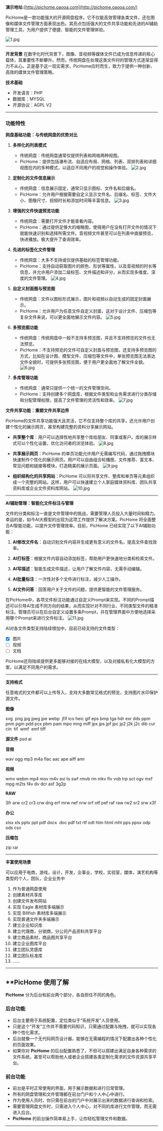 ﻿
**演示地址:**[http://pichome.oaooa.com](http://pichome.oaooa.com/)

PicHome是一款功能强大的开源网盘程序，它不仅能高效管理各类文件，还在图像和媒体文件管理方面表现出色。其亮点包括强大的文件共享功能和先进的AI辅助管理工具，为用户提供了便捷、智能的文件管理体验。

![1.jpg](https://imgc.cc/2024/04/29/662f1116e65a8.jpg)

---

**开发背景**
在数字化时代背景下，图像、音视频等媒体文件已成为信息传递的核心载体，其重要性不断攀升。然而，传统网盘在处理这类文件时的管理方式逐渐显得力不从心。正是基于这一现实需求，PicHome应时而生，致力于提供一种创新、高效的媒体文件管理策略。

**技术基础**
- 开发语言：PHP
- 数据库：MYSQL
- 开源协议：AGPL V2

---
### 功能特性

**网盘基础功能：与传统网盘的优势对比**

1. **多样化的列表模式**
   - 传统网盘：传统网盘通常仅提供列表和网格两种视图。
   - PicHome：提供包括瀑布流、自适应布局、网格、列表、双排列表和详细视图在内的多种模式，以适应不同用户的视觉和操作体验。
![2.jpg](https://imgc.cc/2024/04/29/662f111360fa0.jpg)

2. **定制化的文件信息展示**
   - 传统网盘：信息展示固定，通常只显示图标、文件名和后缀名。
   - PicHome：允许用户根据需要自定义显示文件名、后缀名、标签、文件大小、图像尺寸、视频时长和添加时间等丰富信息。
![3.jpg](https://imgc.cc/2024/04/29/662f111320055.jpg)

3. **增强的文件快速预览功能**
   - 传统网盘：需要打开文件才能查看内容。
   - PicHome：通过提供足够大的缩略图，使得用户在没有打开文件的情况下就能快速识别和选择所需文件。音视频文件甚至可以在列表中直接预览，快进播放。极大提升了查询效率。


4. **先进的标签化文件管理**
   - 传统网盘：大多不支持或仅提供基础的标签管理功能。
   - PicHome：支持自动获取图片的颜色、形状等属性，以及音视频的时长等信息，并允许用户添加二级标签、文件描述和评分，从而实现多维度、深度的文件管理。
![4.jpg](https://imgc.cc/2024/04/29/662f111345222.jpg)

5. **自定义封面图与预览图**
   - 传统网盘：文件以图标形式展示，图片和视频以自动生成的固定封面展示。
   - PicHome：允许用户为任意文件自定义封面，这对于设计文件、压缩包等复杂文件来说，可以更全面地展示文件内容。
![5.jpg](https://imgc.cc/2024/04/29/662f11111cec3.jpg)

6. **多预览图功能**
   - 传统网盘：传统网盘中一般不支持多预览图，并且不支持预览的文件也无法预览。
   - PicHome：不支持预览的文件可自定义封面与预览图，还支持多预览图的方式，比如在设计图、模型文件、压缩包等文件中，单张预览图无法表达文件全貌时，可提供多张预览图，便于用户更全面地了解文件全貌。 
![6.jpg](https://imgc.cc/2024/04/29/662f1111d7f53.jpg)

7. **多库管理功能**
   - 传统网盘：通常只提供一个统一的文件管理空间。
   - PicHome：支持创建多个网盘库，根据文件类型和业务需求进行分类存储和分配管理权限，提高了文件管理的灵活性和效率。
![7.jpg](https://imgc.cc/2024/04/29/662f1113b7156.jpg)

**文件共享功能：重塑文件共享边界**

PicHome的文件共享功能强大且灵活，它不仅支持整个库的共享，还允许用户创建个性化的展示网页，甚至构建完整的资料分享展示网站。
- **共享整个库**：用户可以选择性地共享整个库给朋友、同事或客户。库的展示样式可以个性化设置，优化访问者的浏览体验。
![8.jpg](https://imgc.cc/2024/04/29/662f1114cdd6e.jpg)

- **共享展示网页**：PicHome 的单页功能允许用户无需编写代码，通过拖拽模块快速制作个性化的展示网页。用户可以自由组合轮播图、文件推荐、富文本、常见问题和链接等模块，打造精美的展示页面。
![9.jpg](https://imgc.cc/2024/04/29/662f1116bb5ef.jpg)

- **组织结构化的共享网站**：PicHome 可以将共享文件、整库和单页等元素组织成一个完整的网站。这样，用户可以快速建立个人家庭媒体资料库、团队共享资料库或企业文件资料库网站。
![10.jpg](https://imgc.cc/2024/04/29/662f11176c443.jpg)

---

**AI辅助管理：智能化文件标注与管理**

文件的分类和标注一直是文件管理中的挑战，需要管理人员投入大量时间和精力。幸运的是，如今AI大模型的出现为这项工作提供了解决方案。PicHome 将全面整合AI智能功能，以提升文件管理效率。目前，PicHome 已经实现了以下AI辅助功能：

1. **AI修改文件名**：自动识别文件内容并生成更有意义的文件名，提高文件查找效率。

2. **AI打标签**：根据文件内容自动添加标签，帮助用户更快速地分类和检索文件。

3. **AI写描述**：智能生成文件描述，让用户了解文件内容，无需手动编辑。

4. **AI批量标注**：一次性对多个文件进行标注，减少人工操作。

5. **AI文件问答**：回答用户关于文件的问题，提供更智能的文件管理服务。

在PicHome中，各项文件标注功能通过自定义Prompt来实现。不同的Prompt描述可以引导AI生成不同方向的结果，从而实现针对不同行业、不同类型文件的精准标注。管理员可以在后台自定义设置多条Prompt，并在管理界面中方便地选择采用哪个Prompt来进行文件标注。
![11.jpg](https://imgc.cc/2024/04/29/662f11162e2dd.jpg)

AI对各文件类型支持陆续增加中，目前已经支持的文件类型：
- [x] 图片
- [ ] 视频
- [ ] 文档

 PicHome还将陆续提供更多能够对接的在线大模型，以及对接私有化大模型的方案，以满足不同用户的需求。

---

**支持格式**

 任意格式的文件都可以上传导入，支持大多数常见格式的预览，支持图片水印保护源文件。

**图像**

 svg  png jpg jpeg jpe webp  jfif ico heic gif eps bmp tga hdr exr dds ppm pnm pgm pdd pcx pbm pam mpo mng miff jpx jps jpf jpc jp2 j2k j2c dib cur cin  tif  wmf  emf tiff

**源文件**
 psd ai

**音频**

 wav ogg mp3 m4a flac aac ape aiff amr

**视频**

 wmv webm mp4 mov m4v avi ts swf rmvb rm mkv flv vob trp sct ogv mxf mpg m2ts f4v dv dcr asf 3g2p

**RAW**

 3fr arw cr2 cr3 crw dng erf mrw nef nrw orf otf pef raf raw rw2 sr2 srw x3f

**办公**

 xlsx xls pptx ppt pdf docx  doc pdf txt rtf odt htm html mht pps ppsx odp ods csv

**压缩包**

 zip rar

---

**丰富使用场景**

 可以应用于电商，游戏，设计，开发，企事业，学校，实验室，媒体，演艺机构等类型的个人，团队，企业业务中

1. 作为普通网盘使用
2. 创建素材共享库
3. 创建文件发布网站
4. 实现 Eagle 素材库多端展示
5. 实现 Billfish 素材库多端展示
6. 实现普通文件夹多端展示
7. 建立企业知识库
8. 建立代理商，分销商，分公司产品资料共享平台
9. 建立商品素材，商品图共享平台
10. 建立企业图库平台
11. 建立团队灵感库
12. 建立团队标准库
13. ......


---

## **PicHome 使用了解

**PicHome** 分为后台和前台两个部分，各自担任不同的角色。

### **后台功能**

- 后台主要用于系统配置，定位类似于“系统开发”人员使用。
- 只是这个“开发”工作并不需要代码知识，只需通过配置与拖拽，就可以实现各种个性化需求。
- 后台就像一个无代码网页设计器，能够在无需编程的情况下配置出各种个性化的页面效果。
- 如果你对 **PicHome** 的后台配置熟悉了，不但可以搭建出满足自身各种需求的文件系统，甚至可以帮助他人或者企业搭建各类定制化需求的文件资源共享平台。

### **前台功能**

- 前台是平时正常使用的界面，用于展示数据和进行日常管理。
- 所有的网盘管理和文件管理都在前台门户和个人中心中进行。
- 作为使用人员时，你只需在前台的门户中对展示出来的数据进行查询和检索。
- 需要管理网盘文件时，只需进入个人中心，对不同的库进行文件管理，而无需进入后台。
- **PicHome** 的前台操作简单易上手，让你轻松管理文件和数据。

---

